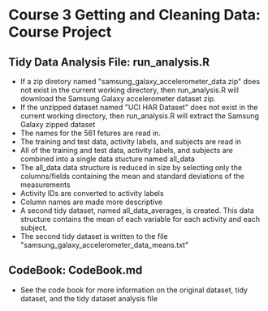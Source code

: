 # Course 3 Getting and Cleaning Data: Course Project
## Tidy Data Analysis File: run_analysis.R
* If a zip diretory named "samsung_galaxy_accelerometer_data.zip" does not exist in the current working directory, then run_analysis.R will download the Samsung Galaxy accelerometer dataset zip.
* If the unzipped dataset named "UCI HAR Dataset" does not exist in the current working directory, then run_analysis.R will extract the Samsung Galaxy zipped dataset
* The names for the 561 fetures are read in.
* The training and test data, activity labels, and subjects are read in
* All of the training and test data, activity labels, and subjects are combined into a single data stucture named all_data
* The all_data data structure is reduced in size by selecting only the columns/fields containing the mean and standard deviations of the measurements
* Activity IDs are converted to activity labels
* Column names are made more descriptive
* A second tidy dataset, named all_data_averages, is created. This data structure contains the mean of each variable for each activity and each subject.
* The second tidy dataset is written to the file "samsung_galaxy_accelerometer_data_means.txt"
## CodeBook: CodeBook.md
* See the code book for more information on the original dataset, tidy dataset, and the tidy dataset analysis file
